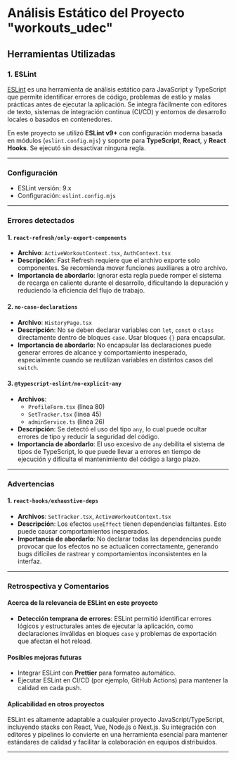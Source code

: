 # Análisis Estático del Proyecto "workouts_udec"

## Herramientas Utilizadas

### 1. ESLint

[ESLint](https://eslint.org/) es una herramienta de análisis estático para JavaScript y TypeScript que permite identificar errores de código, problemas de estilo y malas prácticas antes de ejecutar la aplicación. Se integra fácilmente con editores de texto, sistemas de integración continua (CI/CD) y entornos de desarrollo locales o basados en contenedores.

En este proyecto se utilizó **ESLint v9+** con configuración moderna basada en módulos (`eslint.config.mjs`) y soporte para **TypeScript**, **React**, y **React Hooks**. Se ejecutó sin desactivar ninguna regla.

---

###  Configuración

- ESLint versión: 9.x
- Configuración: `eslint.config.mjs`

---

### Errores detectados

#### 1. `react-refresh/only-export-components`
- **Archivo**: `ActiveWorkoutContext.tsx`, `AuthContext.tsx`
- **Descripción**: Fast Refresh requiere que el archivo exporte solo componentes. Se recomienda mover funciones auxiliares a otro archivo.
- **Importancia de abordarlo**: Ignorar esta regla puede romper el sistema de recarga en caliente durante el desarrollo, dificultando la depuración y reduciendo la eficiencia del flujo de trabajo.

#### 2. `no-case-declarations`
- **Archivo**: `HistoryPage.tsx`
- **Descripción**: No se deben declarar variables con `let`, `const` o `class` directamente dentro de bloques `case`. Usar bloques `{}` para encapsular.
- **Importancia de abordarlo**: No encapsular las declaraciones puede generar errores de alcance y comportamiento inesperado, especialmente cuando se reutilizan variables en distintos casos del `switch`.

#### 3. `@typescript-eslint/no-explicit-any`
- **Archivos**:
  - `ProfileForm.tsx` (línea 80)
  - `SetTracker.tsx` (línea 45)
  - `adminService.ts` (línea 26)
- **Descripción**: Se detectó el uso del tipo `any`, lo cual puede ocultar errores de tipo y reducir la seguridad del código.
- **Importancia de abordarlo**: El uso excesivo de `any` debilita el sistema de tipos de TypeScript, lo que puede llevar a errores en tiempo de ejecución y dificulta el mantenimiento del código a largo plazo.

---

### Advertencias

#### 1. `react-hooks/exhaustive-deps`
- **Archivos**: `SetTracker.tsx`, `ActiveWorkoutContext.tsx`
- **Descripción**: Los efectos `useEffect` tienen dependencias faltantes. Esto puede causar comportamientos inesperados.
- **Importancia de abordarlo**: No declarar todas las dependencias puede provocar que los efectos no se actualicen correctamente, generando bugs difíciles de rastrear y comportamientos inconsistentes en la interfaz.

---

### Retrospectiva y Comentarios

#### Acerca de la relevancia de ESLint en este proyecto

- **Detección temprana de errores**: ESLint permitió identificar errores lógicos y estructurales antes de ejecutar la aplicación, como declaraciones inválidas en bloques `case` y problemas de exportación que afectan el hot reload.

#### Posibles mejoras futuras

- Integrar ESLint con **Prettier** para formateo automático.
- Ejecutar ESLint en CI/CD (por ejemplo, GitHub Actions) para mantener la calidad en cada push.

#### Aplicabilidad en otros proyectos

ESLint es altamente adaptable a cualquier proyecto JavaScript/TypeScript, incluyendo stacks con React, Vue, Node.js o Next.js. Su integración con editores y pipelines lo convierte en una herramienta esencial para mantener estándares de calidad y facilitar la colaboración en equipos distribuidos.

---